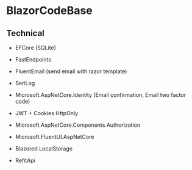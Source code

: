 # BlazorCodeBase

## Technical
- EFCore (SQLite)
- FastEndpoints
- FluentEmail (send email with razor template)
- SeriLog
- Microsoft.AspNetCore.Identity (Email confirmation, Email two factor code)
- JWT + Cookies HttpOnly

- Microsoft.AspNetCore.Components.Authorization
- Microsoft.FluentUI.AspNetCore
- Blazored.LocalStorage
- RefitApi